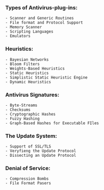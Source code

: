 ### Types of Antivirus-plug-ins:
```
- Scanner and Generic Routines
- File format and Protocol Support
- Memory Scanner
- Scripting Languages
- Emulators
```

### Heuristics:
```
- Bayesian Networks
- Bloom Filters
- Weights-Based Heuristics
- Static Heuristics 
- Simplistic Static Heuristic Engine
- Dynamic Heuristics 
```

### Antivirus Signatures:
```
- Byte-Streams
- Checksums
- Cryptographic Hashes
- Fuzzy Hashing
- Graph-Based Hashes for Executable FIles
```

### The Update System:
```
- Support of SSL/TLS
- Veryfieng the Update Protocol
- Dissecting an Update Protocol
```

### Denial of Service:
```
- Compression Bombs
- File Format Pasers
```

